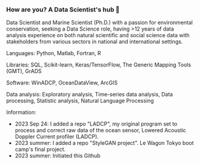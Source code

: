 ### How are you? A Data Scientist's hub 🌱

Data  Scientist  and  Marine  Scientist (Ph.D.)  with a passion for environmental conservation, seeking a Data Science role, having >12 years of data analysis experience on both natural scientific and social science data with stakeholders from various sectors in national and international settings. 

Languages: Python, Matlab, Fortran, R   

Libraries: SQL, Scikit-learn, Keras/TensorFlow, The Generic Mapping Tools (GMT), GrADS

Software: WinADCP, OceanDataView, ArcGIS

Data analysis: Exploratory analysis, Time-series data analysis, Data processing, Statistic analysis, Natural Language Processing  

Information:
- 2023 Sep 24: I added a repo "LADCP", my original program set to process and correct raw data of the ocean sensor, Lowered Acoustic Doppler Current profiler (LADCP).
- 2023 summer: I added a repo "StyleGAN project". Le Wagon Tokyo boot camp's final project.
- 2023 summer: Initiated this Github



<!--
**kanakomaki/kanakomaki** is a ✨ _special_ ✨ repository because its `README.md` (this file) appears on your GitHub profile.

Here are some ideas to get you started:

- 🔭 I’m currently working on ...
- 🌱 I’m currently learning ...
- 👯 I’m looking to collaborate on ...
- 🤔 I’m looking for help with ...
- 💬 Ask me about ...
- 📫 How to reach me: ...
- 😄 Pronouns: ...
- ⚡ Fun fact: ...
-->
